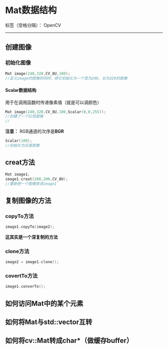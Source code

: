 ﻿# Mat数据结构

标签（空格分隔）： OpenCV

---
## 创建图像
### 初始化图像
```c++
Mat image(240,320,CV_8U,100);
//定义image的图像的同时，把它初始化为一个宽为240，长为320的图像
```

#### Scalar数据结构
用于在调用函数时传递像素值（就是可以调颜色）

```c++
Mat image(240,320,CV_8U,100,Scalar(0,0,255));
//创建了一个红色图像
//
```
**注意：**
RGB通道的次序是**BGR**

```c++
Scalar(100);
//初始化为灰度图像
```

## creat方法
```c++
Mat image1;
image1.creat(200,200,CV_8U);
//重新把一个图像放进image1
```

## 复制图像的方法
### copyTo方法
```c++
image1.copyTo(image2);
```
**这其实是一个深复制的方法**

### clone方法
```c++
image2 = image1.clone();
```

### covertTo方法
```c++
image1.converTo();
```

## 如何访问Mat中的某个元素

## 如何将Mat与std::vector互转

## 如何将cv::Mat转成char*（做缓存buffer）


